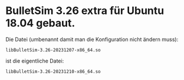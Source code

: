 # BulletSim 3.26 extra für Ubuntu 18.04 gebaut.
Die Datei (umbenannt damit man die Konfiguration nicht ändern muss):

    libBulletSim-3.26-20231207-x86_64.so

ist die eigentliche Datei:

    libBulletSim-3.26-20231210-x86_64.so

